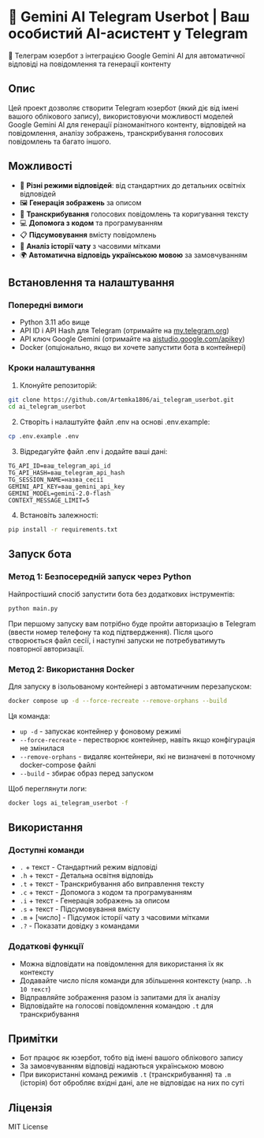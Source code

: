# 🧠 Gemini AI Telegram Userbot | Ваш особистий AI-асистент у Telegram

🤖 Телеграм юзербот з інтеграцією Google Gemini AI для автоматичної відповіді на повідомлення та генерації контенту

## Опис

Цей проект дозволяє створити Telegram юзербот (який діє від імені вашого облікового запису), використовуючи можливості моделей Google Gemini AI для генерації різноманітного контенту, відповідей на повідомлення, аналізу зображень, транскрибування голосових повідомлень та багато іншого.

## Можливості

- 🔄 **Різні режими відповідей**: від стандартних до детальних освітніх відповідей
- 🖼️ **Генерація зображень** за описом
- 🎤 **Транскрибування** голосових повідомлень та коригування тексту
- 💻 **Допомога з кодом** та програмуванням
- 📋 **Підсумовування** вмісту повідомлень
- 📜 **Аналіз історії чату** з часовими мітками
- 🌍 **Автоматична відповідь українською мовою** за замовчуванням

## Встановлення та налаштування

### Попередні вимоги

- Python 3.11 або вище
- API ID і API Hash для Telegram (отримайте на [my.telegram.org](https://my.telegram.org))
- API ключ Google Gemini (отримайте на [aistudio.google.com/apikey](https://aistudio.google.com/apikey))
- Docker (опціонально, якщо ви хочете запустити бота в контейнері)

### Кроки налаштування

1. Клонуйте репозиторій:

```bash
git clone https://github.com/Artemka1806/ai_telegram_userbot.git
cd ai_telegram_userbot
```

2. Створіть і налаштуйте файл .env на основі .env.example:

```bash
cp .env.example .env
```

3. Відредагуйте файл .env і додайте ваші дані:

```
TG_API_ID=ваш_telegram_api_id
TG_API_HASH=ваш_telegram_api_hash
TG_SESSION_NAME=назва_сесії
GEMINI_API_KEY=ваш_gemini_api_key
GEMINI_MODEL=gemini-2.0-flash
CONTEXT_MESSAGE_LIMIT=5
```

4. Встановіть залежності:

```bash
pip install -r requirements.txt
```

## Запуск бота

### Метод 1: Безпосередній запуск через Python

Найпростіший спосіб запустити бота без додаткових інструментів:

```bash
python main.py
```

При першому запуску вам потрібно буде пройти авторизацію в Telegram (ввести номер телефону та код підтвердження). Після цього створюється файл сесії, і наступні запуски не потребуватимуть повторної авторизації.

### Метод 2: Використання Docker

Для запуску в ізольованому контейнері з автоматичним перезапуском:

```bash
docker compose up -d --force-recreate --remove-orphans --build
```

Ця команда:
- `up -d` - запускає контейнер у фоновому режимі
- `--force-recreate` - перестворює контейнер, навіть якщо конфігурація не змінилася
- `--remove-orphans` - видаляє контейнери, які не визначені в поточному docker-compose файлі
- `--build` - збирає образ перед запуском

Щоб переглянути логи:

```bash
docker logs ai_telegram_userbot -f
```

## Використання

### Доступні команди

- `.` + текст - Стандартний режим відповіді
- `.h` + текст - Детальна освітня відповідь
- `.t` + текст - Транскрибування або виправлення тексту
- `.c` + текст - Допомога з кодом та програмуванням
- `.i` + текст - Генерація зображень за описом
- `.s` + текст - Підсумовування вмісту
- `.m` + [число] - Підсумок історії чату з часовими мітками
- `.?` - Показати довідку з командами

### Додаткові функції

- Можна відповідати на повідомлення для використання їх як контексту
- Додавайте число після команди для збільшення контексту (напр. `.h 10 текст`)
- Відправляйте зображення разом із запитами для їх аналізу
- Відповідайте на голосові повідомлення командою `.t` для транскрибування

## Примітки

- Бот працює як юзербот, тобто від імені вашого облікового запису
- За замовчуванням відповіді надаються українською мовою
- При використанні команд режимів `.t` (транскрибування) та `.m` (історія) бот обробляє вхідні дані, але не відповідає на них по суті

## Ліцензія

MIT License